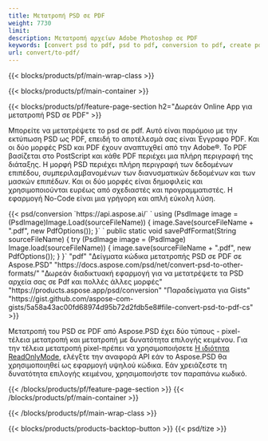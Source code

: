 ```yaml
---
title: Μετατροπή PSD σε PDF
weight: 7730
limit: 
description: Μετατροπή αρχείων Adobe Photoshop σε PDF
keywords: [convert psd to pdf, psd to pdf, conversion to pdf, create pdf from psd, print psd as pdf]
url: convert/to-pdf/
---
```


{{< blocks/products/pf/main-wrap-class >}}

{{< blocks/products/pf/main-container >}}

{{< blocks/products/pf/feature-page-section h2="Δωρεάν Online App για μετατροπή PSD σε PDF" >}}
<p>Μπορείτε να μετατρέψετε το psd σε pdf. Αυτό είναι παρόμοιο με την εκτύπωση PSD ως PDF, επειδή το αποτέλεσμά σας είναι Έγγραφο PDF. Και οι δύο μορφές PSD και PDF έχουν αναπτυχθεί από την Adobe®. Το PDF βασίζεται στο PostScript και κάθε PDF περιέχει μια πλήρη περιγραφή της διάταξης. Η μορφή PSD περιέχει πλήρη περιγραφή των δεδομένων επιπέδου, συμπεριλαμβανομένων των διανυσματικών δεδομένων και των μασκών επιπέδων. Και οι δύο μορφές είναι δημοφιλείς και χρησιμοποιούνται ευρέως από σχεδιαστές και προγραμματιστές. Η εφαρμογή No-Code είναι μια γρήγορη και απλή εύκολη λύση.</p>
{{< psd/conversion `https://api.aspose.ai/` 
`    using (PsdImage image = (PsdImage)Image.Load(sourceFileName))
    {
        image.Save(sourceFileName + ".pdf", new PdfOptions());
    }` 
	`    public static void savePdfFormat(String sourceFileName) {
        try (PsdImage image = (PsdImage) Image.load(sourceFileName)) {
            image.save(sourceFileName + ".pdf", new PdfOptions());
        }
    }` 
	"pdf" 
"Δείγματα κώδικα μετατροπής PSD σε PDF σε Aspose.PSD"  "https://docs.aspose.com/psd/net/convert-psd-to-other-formats/" 
"Δωρεάν διαδικτυακή εφαρμογή για να μετατρέψετε τα PSD αρχεία σας σε Pdf και πολλές άλλες μορφές" "https://products.aspose.app/psd/conversion" 
"Παραδείγματα για Gists" "https://gist.github.com/aspose-com-gists/5a58a43ac00fd68974d95b72d2fdb5e8#file-convert-psd-to-pdf-cs" >}}
<p>Μετατροπή του PSD σε PDF από Aspose.PSD έχει δύο τύπους - pixel-τέλεια μετατροπή και μετατροπή με δυνατότητα επιλογής κειμένου. Για την τέλεια μετατροπή pixel-πρέπει να χρησιμοποιήσετε <a href="https://reference.aspose.com/psd/net/aspose.psd.imageloadoptions/psdloadoptions/readonlymode/">Η ιδιότητα ReadOnlyMode</a>, ελέγξτε την αναφορά API εάν το Aspose.PSD θα χρησιμοποιηθεί ως εφαρμογή υψηλού κώδικα. Εάν χρειάζεστε τη δυνατότητα επιλογής κειμένου, χρησιμοποιήστε τον παραπάνω κωδικό.</p>
{{< /blocks/products/pf/feature-page-section >}}
{{< /blocks/products/pf/main-container >}}


{{< /blocks/products/pf/main-wrap-class >}}

{{< blocks/products/products-backtop-button >}}
{{< psd/tize >}}
